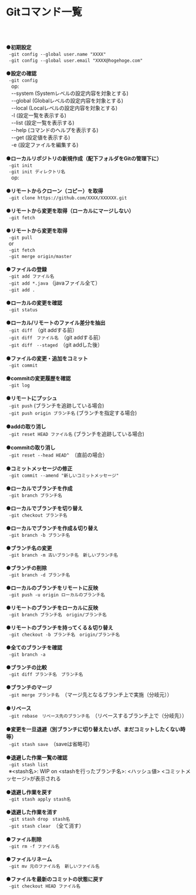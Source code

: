 # Gitコマンド一覧<br>
<br>
<br>

**●初期設定**<br>
&ensp;`-git config --global user.name "XXXX"`<br>
&ensp;`-git config --global user.email "XXXX@hogehoge.com"`<br>
<br>
**●設定の確認**<br>
&ensp;`-git config`<br>
&emsp;op:<br>
&emsp;--system	(Systemレベルの設定内容を対象とする)<br>
&emsp;--global	(Globalレベルの設定内容を対象とする)<br>
&emsp;--local	(Localレベルの設定内容を対象とする)<br>
&emsp;-l (設定一覧を表示する)<br>
&emsp;--list	(設定一覧を表示する)<br>
&emsp;--help	(コマンドのヘルプを表示する)<br>
&emsp;--get	(設定値を表示する)<br>
&emsp;-e	(設定ファイルを編集する)<br>
<br>
**●ローカルリポジトリの新規作成（配下フォルダをGitの管理下に）**<br>
&ensp;`-git init`<br>
&ensp;`-git init ディレクトリ名`<br>
&emsp;op:<br>
<br>
**●リモートからクローン（コピー）を取得**<br>
&ensp;`-git clone https://github.com/XXXX/XXXXXX.git`<br>
<br>
**●リモートから変更を取得（ローカルにマージしない）**<br>
&ensp;`-git fetch`<br>
<br>
**●リモートから変更を取得**<br>
&ensp;`-git pull`<br>
&ensp;or<br>
&ensp;`-git fetch`<br>
&ensp;`-git merge origin/master`<br>
<br>
**●ファイルの登録**<br>
&ensp;`-git add ファイル名`<br>
&ensp;`-git add *.java` （javaファイル全て）<br>
&ensp;`-git add .`<br>
<br>
**●ローカルの変更を確認**<br>
&ensp;`-git status`<br>
<br>
**●ローカル/リモートのファイル差分を抽出**<br>
&ensp;`-git diff`　（git addする前）<br>
&ensp;`-git diff　ファイル名`　（git addする前）<br>
&ensp;`-git diff　--staged`　（git addした後）<br>
<br>
**●ファイルの変更・追加をコミット**<br>
&ensp;`-git commit`<br>
<br>
**●commitの変更履歴を確認**<br>
&ensp;`-git log`<br>
<br>
**●リモートにプッシュ**<br>
&ensp;`-git push` (ブランチを追跡している場合)<br>
&ensp;`-git push origin ブランチ名` (ブランチを指定する場合)<br>
<br>
**●addの取り消し**<br>
&ensp;`-git reset HEAD ファイル名` (ブランチを追跡している場合)<br>
<br>
**●commitの取り消し**<br>
&ensp;`-git reset --head HEAD^`　（直前の場合）<br>
<br>
**●コミットメッセージの修正**<br>
&ensp;`-git commit --amend "新しいコミットメッセージ"`<br>
<br>
**●ローカルでブランチを作成**<br>
&ensp;`-git branch ブランチ名`<br>
<br>
**●ローカルでブランチを切り替え**<br>
&ensp;`-git checkout ブランチ名`<br>
<br>
**●ローカルでブランチを作成＆切り替え**<br>
&ensp;`-git branch -b ブランチ名`<br>
<br>
**●ブランチ名の変更**<br>
&ensp;`-git branch -m 古いブランチ名　新しいブランチ名`<br>
<br>
**●ブランチの削除**<br>
&ensp;`-git branch -d ブランチ名`<br>
<br>
**●ローカルのブランチをリモートに反映**<br>
&ensp;`-git push -u origin ローカルのブランチ名`<br>
<br>
**●リモートのブランチをローカルに反映**<br>
&ensp;`-git branch ブランチ名　origin/ブランチ名`<br>
<br>
**●リモートのブランチを持ってくる＆切り替え**<br>
&ensp;`-git checkout -b ブランチ名　origin/ブランチ名`<br>
<br>
**●全てのブランチを確認**<br>
&ensp;`-git branch -a`<br>
<br>
**●ブランチの比較**<br>
&ensp;`-git diff ブランチ名　ブランチ名`<br>
<br>
**●ブランチのマージ**<br>
&ensp;`-git merge ブランチ名`　（マージ先となるブランチ上で実施（分岐元））<br>
<br>
**●リベース**<br>
&ensp;`-git rebase　リベース先のブランチ名`　（リベースするブランチ上で（分岐先））<br>
<br>
**●変更を一旦退避（別ブランチに切り替えたいが、まだコミットしたくない時等）**<br>
&ensp;`-git stash save`　（saveは省略可）<br>
<br>
**●退避した作業一覧の確認**<br>
&ensp;`-git stash list`<br>
&ensp;※<stash名>: WIP on <stashを行ったブランチ名>: <ハッシュ値> <コミットメッセージ>が表示される<br>
<br>
**●退避し作業を戻す**<br>
&ensp;`-git stash apply stash名`<br>
<br>
**●退避した作業を消す**<br>
&ensp;`-git stash drop　stash名`<br>
&ensp;`-git stash clear`　（全て消す）<br>
<br>
**●ファイル削除**<br>
&ensp;`-git rm -f ファイル名`<br>
<br>
**●ファイルリネーム**<br>
&ensp;`-git mv 元のファイル名　新しいファイル名`<br>
<br>
**●ファイルを最新のコミットの状態に戻す**<br>
&ensp;`-git checkout HEAD ファイル名`<br>
<br>
<br>
<br>
<br>
<br>
<br>
<br>
<br>
<br>

